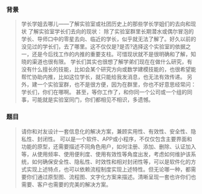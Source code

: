 ### 背景
>学长学姐去哪儿——了解实验室或社团历史上的那些学长学姐们的去向和现状
了解实验室学长们去向的现状：
除了实验室群里长期潜水或偶尔冒泡的学长、导师口中的零星去向、临近的学长，似乎就无法了解了。好久以前的没见过的学长们，去了哪里。这不仅仅是?是否?选择这个实验室的依据之一，还是今后找工作的内推的重要支柱。可惜现状就不是很明确和了解，知晓的渠道也很有限。
学长们其实也很想了解学弟们现在在做什么研究，有没有什么擅长的技能，比如会某个研究方向或数学建模技能的，也很希望能帮忙协助内推，比如这位学长，就只能给我发消息，也无法有效传递。
另外，建一个实验室群，也不是很方便，因为在群里，你也不好意思经常问：学长们，你们在哪啊。
>甚至，等你工作了，和你同一个公司或一个组的同事，可能就是实验室同门，你们都相见不相识，多遗憾。

### 题目
>请你和对友设计一套信息化的解决方案，兼顾实用性、有效性、安全性、隐私性、封闭性。
>可以是一个软件、APP或小程序，不仅仅包含主要界面和功能的原型，还需要描述不同角色用户，如何注册、添加、删除、认证加入等，从使用频率、使用便利度、使用有效性等角度出发，考虑如何维护该系统，如何确保安全性、隐私性、时效性和相对封闭性等，可以是软件化的方式实现上述特点，也可以依赖流程制度实现上述特性。但无论哪一种，都需要你们通过原型图、流程图、文字化方案来描述。清晰呈现一套也许你们也需要、客户也需要的完美的解决方案。